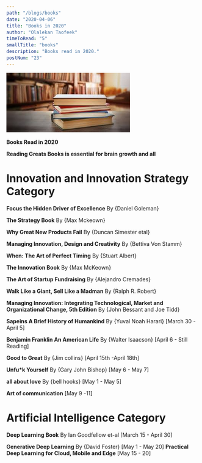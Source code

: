 ```yaml
---
path: "/blogs/books"
date: "2020-04-06"
title: "Books in 2020"
author: "Olalekan Taofeek"
timeToRead: "5"
smallTitle: "books"
description: "Books read in 2020."
postNum: "23"
---
```


<img src="./cover_23.jpg"/>
<br/>

**Books Read in 2020**

**Reading Greats Books is essential for brain growth and all**

# Innovation and Innovation Strategy Category

**Focus the Hidden Driver of Excellence** By {Daniel Goleman}

**The Strategy Book** By {Max Mckeown}

**Why Great New Products Fail** By {Duncan Simester etal}

**Managing Innovation, Design and Creativity** By {Bettiva Von Stamm}

**When: The Art of Perfect Timing** By {Stuart Albert}

**The Innovation Book** By {Max McKeown}

**The Art of Startup Fundraising** By {Alejandro Cremades}

**Walk Like a Giant, Sell Like a Madman** By {Ralph R. Robert}

**Managing Innovation: Integrating Technological, Market and Organizational Change, 5th Edition** By {John Bessant and Joe Tidd}

**Sapeins A Brief History of Humankind** By {Yuval Noah Harari} [March 30 - April 5]

**Benjamin Franklin An American Life** By {Walter Isaacson} [April 6 - Still Reading]

**Good to Great** By {Jim collins} [April 15th -April 18th]

**Unfu\*k Yourself** By {Gary John Bishop} [May 6 - May 7]

**all about love** By {bell hooks} [May 1 - May 5]

**Art of communication** [May 9 -11]

# Artificial Intelligence Category

**Deep Learning Book** By Ian Goodfellow et-al [March 15 - April 30]

**Generative Deep Learning** By {David Foster} [May 1 - May 20]
**Practical Deep Learning for Cloud, Mobile and Edge** [May 15 - 20]
